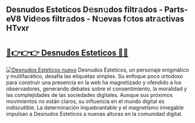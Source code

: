 ## Desnudos Esteticos D𝚎sn𝚞dos filtr𝚊dos - Parts-eV8 Vid𝚎os filtr𝚊dos - N𝚞evas f𝚘tos atr𝚊ctivas HTvxr

# <h2><a href="http://mb4lki.tromn.icu/?c=Desnudos+Esteticos">🔗👉👉👉 Desnudos Esteticos 🔗🔗</a></h2>

[![Desnudos Esteticos nuevo](https://i.imgur.com/pEAQMta.gif)](http://mb4lki.tromn.icu/?c=Desnudos+Esteticos)
Desnudos Esteticos, un personaje enigmático y multifacético, desafía las etiquetas simples. Su enfoque poco ortodoxo para construir una presencia en la web ha magnetizado y ofendido a los observadores, generando debates sobre el consentimiento, la moralidad y las complejidades de las sociedades digitales. Aunque sus próximos movimientos no están claros, su influencia en el mundo digital es indiscutible. La determinación inquebrantable y el magnetismo innegable impulsan a Desnudos Esteticos a nuevas alturas en la comunidad digital.
